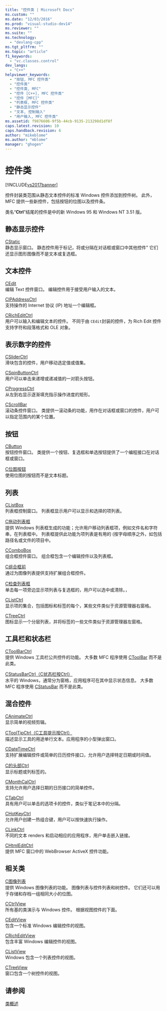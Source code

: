 ```yaml
---
title: "控件类 | Microsoft Docs"
ms.custom: ""
ms.date: "12/03/2016"
ms.prod: "visual-studio-dev14"
ms.reviewer: ""
ms.suite: ""
ms.technology: 
  - "devlang-cpp"
ms.tgt_pltfrm: ""
ms.topic: "article"
f1_keywords: 
  - "vc.classes.control"
dev_langs: 
  - "C++"
helpviewer_keywords: 
  - "按钮, MFC 控件类"
  - "控件类"
  - "控件类, MFC"
  - "控件 [C++], MFC 控件类"
  - "控件 [MFC]"
  - "列表框, MFC 控件类"
  - "静态显示控件"
  - "文本, 控制输入"
  - "用户输入, MFC 控件类"
ms.assetid: f9876606-9f5b-44cb-9135-213298d1df8f
caps.latest.revision: 10
caps.handback.revision: 6
author: "mikeblome"
ms.author: "mblome"
manager: "ghogen"
---
```

# 控件类
[!INCLUDE[vs2017banner](../assembler/inline/includes/vs2017banner.md)]

控件封装类范围从静态文本控件的标准 Windows 控件添加到控件树。  此外，MFC 提供一些新控件，包括按钮的位图以及控件条。  
  
 类名“**Ctrl**”结尾的控件是中的新 Windows 95 和 Windows NT 3.51 版。  
  
## 静态显示控件  
 [CStatic](../mfc/reference/cstatic-class.md)  
 静态显示窗口。  静态控件用于标记，将或分隔在对话框或窗口中其他控件"  它们还显示图形图像而不是文本或复选框。  
  
## 文本控件  
 [CEdit](../mfc/reference/cedit-class.md)  
 编辑 Text 控件窗口。  编辑控件用于接受用户输入的文本。  
  
 [CIPAddressCtrl](../mfc/reference/cipaddressctrl-class.md)  
 支持操作的 Internet 协议 \(IP\) 地址一个编辑框。  
  
 [CRichEditCtrl](../mfc/reference/cricheditctrl-class.md)  
 用户可以输入和编辑文本的控件。  不同于由 `CEdit`封装的控件，为 Rich Edit 控件支持字符和段落格式和 OLE 对象。  
  
## 表示数字的控件  
 [CSliderCtrl](../mfc/reference/csliderctrl-class.md)  
 滑块包含的控件，用户移动选定值或值集。  
  
 [CSpinButtonCtrl](../mfc/reference/cspinbuttonctrl-class.md)  
 用户可以单击来递增或递减值的一对箭头按钮。  
  
 [CProgressCtrl](../mfc/reference/cprogressctrl-class.md)  
 从左到右显示逐渐填充指示操作进度的矩形。  
  
 [CScrollBar](../mfc/reference/cscrollbar-class.md)  
 滚动条控件窗口。  类提供一滚动条的功能，用作在对话框或窗口的控件，用户可以指定范围内的某个位置。  
  
## 按钮  
 [CButton](../mfc/reference/cbutton-class.md)  
 按钮控件窗口。  类提供一个按钮、复选框和单选按钮提供了一个编程接口在对话框或窗口。  
  
 [C位图按钮](../mfc/reference/cbitmapbutton-class.md)  
 使用位图的按钮而不是文本标题。  
  
## 列表  
 [CListBox](../mfc/reference/clistbox-class.md)  
 列表框控制窗口。  列表框显示用户可以显示和选择的项列表。  
  
 [C拖动列表框](../mfc/reference/cdraglistbox-class.md)  
 提供 Windows 列表框生成的功能；允许用户移动列表框项，例如文件名和字符串，在列表框中。  列表框提供此功能为项列表是有用的 \(按字母顺序之外，如包括路径名或文件的项目中。  
  
 [CComboBox](../mfc/reference/ccombobox-class.md)  
 组合框控件窗口。  组合框包含一个编辑控件以及列表框。  
  
 [C组合框前](../mfc/reference/ccomboboxex-class.md)  
 通过为图像列表提供支持扩展组合框控件。  
  
 [C检查列表框](../mfc/reference/cchecklistbox-class.md)  
 单击每一项旁边显示项列表与复选框的，用户可以选中或清除。，  
  
 [CListCtrl](../mfc/reference/clistctrl-class.md)  
 显示项的集合，包括图标和标签的每个，某些文件类似于资源管理器右窗格。  
  
 [CTreeCtrl](../mfc/reference/ctreectrl-class.md)  
 图标显示一个分层列表，并将标签的一些文件类似于资源管理器左窗格。  
  
## 工具栏和状态栏  
 [CToolBarCtrl](../mfc/reference/ctoolbarctrl-class.md)  
 提供 Windows 工具栏公共控件的功能。  大多数 MFC 程序使用 [CToolBar](../mfc/reference/ctoolbar-class.md) 而不是此类。  
  
 [CStatusBarCtrl（C状态栏按Ctrl）](../mfc/reference/cstatusbarctrl-class.md)  
 水平的 Windows，通常分为窗格，应用程序可在其中显示状态信息。  大多数 MFC 程序使用 [CStatusBar](../mfc/reference/cstatusbar-class.md) 而不是此类。  
  
## 混合控件  
 [CAnimateCtrl](../mfc/reference/canimatectrl-class.md)  
 显示简单的视频剪辑。  
  
 [CToolTipCtrl（C工具提示按Ctrl）](../mfc/reference/ctooltipctrl-class.md)  
 描述显示工具的用途单行文本。应用程序的小型弹出窗口。  
  
 [CDateTimeCtrl](../mfc/reference/cdatetimectrl-class.md)  
 支持扩展编辑控件或简单的日历控件接口，允许用户选择特定日期或时间值。  
  
 [C的头部Ctrl](../mfc/reference/cheaderctrl-class.md)  
 显示标题或列标签的。  
  
 [CMonthCalCtrl](../mfc/reference/cmonthcalctrl-class.md)  
 支持允许用户选择日期的日历接口的简单控件。  
  
 [CTabCtrl](../mfc/reference/ctabctrl-class.md)  
 具有用户可以单击的选项卡的控件，类似于笔记本中的分隔。  
  
 [CHotKeyCtrl](../mfc/reference/chotkeyctrl-class.md)  
 允许用户创建一热组合键，用户可以按快速执行操作。  
  
 [CLinkCtrl](../mfc/reference/clinkctrl-class.md)  
 不同的文本 renders 和启动相应的应用程序，用户单击嵌入链接。  
  
 [CHtmlEditCtrl](../mfc/reference/chtmleditctrl-class.md)  
 提供 MFC 窗口中的 WebBrowser ActiveX 控件功能。  
  
## 相关类  
 [C图像列表](../mfc/reference/cimagelist-class.md)  
 提供 Windows 图像列表的功能。  图像列表与控件列表和树控件。  它们还可以用于存储和存档一组相同大小的位图。  
  
 [CCtrlView](../mfc/reference/cctrlview-class.md)  
 所有基的类演示与 Windows 控件。  根据视图控件的下面。  
  
 [CEditView](../mfc/reference/ceditview-class.md)  
 包含一个标准 Windows 编辑控件的视图。  
  
 [CRichEditView](../mfc/reference/cricheditview-class.md)  
 包含丰富 Windows 编辑控件的视图。  
  
 [CListView](../mfc/reference/clistview-class.md)  
 Windows 包含一个列表控件的视图。  
  
 [CTreeView](../mfc/reference/ctreeview-class.md)  
 窗口包含一个树控件的视图。  
  
## 请参阅  
 [类概述](../mfc/class-library-overview.md)